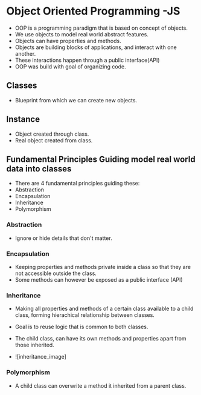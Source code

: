 # Object Oriented Programming -JS

- OOP is a programming paradigm that is based on concept of objects.
- We use objects to model real world abstract features.
- Objects can have properties and methods.
- Objects are building blocks of applications, and interact with one another.
- These interactions happen through a public interface(API)
- OOP was build with goal of organizing code.

## Classes

- Blueprint from which we can create new objects.

## Instance

- Object created through class.
- Real object created from class.

## Fundamental Principles Guiding model real world data into classes

- There are 4 fundamental principles guiding these:
- Abstraction
- Encapsulation
- Inheritance
- Polymorphism

### Abstraction

- Ignore or hide details that don't matter.

### Encapsulation

- Keeping properties and methods private inside a class so that they are not accessible outside the class.
- Some methods can however be exposed as a public interface (API)

### Inheritance

- Making all properties and methods of a certain class available to a child class, forming hierachical relationship between classes.

- Goal is to reuse logic that is common to both classes.
- The child class, can have its own methods and properties apart from those inherited.
- ![inheritance_image]

### Polymorphism

- A child class can overwrite a method it inherited from a parent class.
